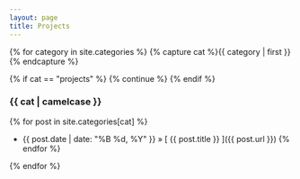 ```yaml
---
layout: page
title: Projects
---
```


{% for category in site.categories %}
{% capture cat %}{{ category | first }}{% endcapture %}

{% if cat == "projects" %}
  {% continue %}
{% endif %}

### {{ cat | camelcase }}
{% for post in site.categories[cat] %}
  * {{ post.date | date: "%B %d, %Y" }} &raquo; [ {{ post.title }} ]({{ post.url }})
{% endfor %}

{% endfor %}